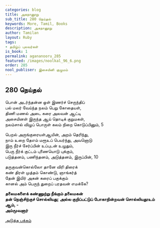 ```yaml
---
categories: blog
title: அகநானூறு
sub_title: 280 நெய்தல்
keywords: More, Tamil, Books
description: அகநானூறு
author: Tamilan
layout: Ruby
tags:
- தமிழ்ப் புலவர்கள்
is_book: 1
permalink: agananooru_285
featured: /images/noolkal_96_6.png
order: 285
nool_publiser: இசையினி குழுமம்
---
```



## 280 நெய்தல்

பொன் அடர்ந்தன்ன ஒள் இணர்ச் செருந்திப்  
பல் மலர் வேய்ந்த நலம் பெறு கோதையள்,  
திணி மணல் அடை கரை அலவன் ஆட்டி  
அசையினள் இருந்த ஆய் தொடிக் குறுமகள்,  
நலம்சால் விழுப் பொருள் கலம் நிறை கொடுப்பினும், 5

பெறல் அருங்குரையள்ஆயின், அறம் தெரிந்து,  
நாம் உறை தேஎம் மரூஉப் பெயர்ந்து, அவனொடு  
இரு நீர்ச் சேர்ப்பின் உப்புடன் உழுதும்,  
பெரு நீர்க் குட்டம் புணையொடு புக்கும்,  
படுத்தனம், பணிந்தனம், அடுத்தனம், இருப்பின், 10

தருகுவன்கொல்லோ தானே விரி திரைக்  
கண் திரள் முத்தம் கொண்டு, ஞாங்கர்த்  
தேன் இமிர் அகன் கரைப் பகுக்கும்  
கானல் அம் பெருந் துறைப் பரதவன் எமக்கே?

**தலைமகளைக் கண்ணுற்று நீங்கும் தலைமகன்  
தன் நெஞ்சிற்குச் சொல்லியது; அல்ல குறிப்பட்டுப் போகாநின்றவன் சொல்லியதூஉம் ஆம், -  
அம்மூவனார்**

[அடுத்த பக்கம்](agananooru_286)
